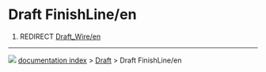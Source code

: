# Draft FinishLine/en
1.  REDIRECT [Draft_Wire/en](Draft_Wire/en.md)



---
![](images/Button_right.svg) [documentation index](../README.md) > [Draft](Draft_Workbench.md) > Draft FinishLine/en
